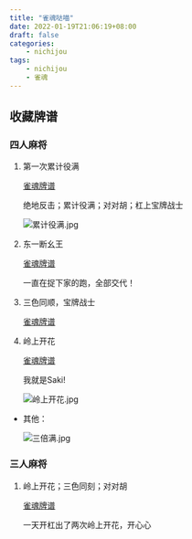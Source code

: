 ```yaml
---
title: "雀魂哒喵"
date: 2022-01-19T21:06:19+08:00
draft: false
categories:
    - nichijou
tags:
    - nichijou
    - 雀魂
---
```


## 收藏牌谱

### 四人麻将

1. 第一次累计役满

    [雀魂牌谱](https://game.maj-soul.com/1/?paipu=220112-e5087909-a6ce-4d26-9c82-84186ab3cb44_a23567918)

    绝地反击；累计役满；对对胡；杠上宝牌战士
    
    ![累计役满.jpg](https://s2.loli.net/2022/01/20/ydaJFfEQDlup47K.jpg)

2. 东一断幺王

    [雀魂牌谱](https://game.maj-soul.com/1/?paipu=220111-8e5bccc9-b209-47bc-b4a4-a65ef4e2c609_a23567918)

    一直在捉下家的跑，全部交代！

3. 三色同顺，宝牌战士

    [雀魂牌谱](https://game.maj-soul.com/1/?paipu=220106-abcf219b-04cf-4ef1-9b67-440fbafbfed6_a23567918)

4. 岭上开花

    [雀魂牌谱](https://game.maj-soul.com/1/?paipu=220118-06730f64-1b11-461a-95d8-f1acc6f85f32_a23567918)

    我就是Saki!

    ![岭上开花.jpg](https://s2.loli.net/2022/01/20/Tbu6cR4PNpCJ287.jpg)

- 其他：

    ![三倍满.jpg](https://s2.loli.net/2022/01/20/nGSczl74oKfxp9Q.jpg)

### 三人麻将

1. 岭上开花；三色同刻；对对胡

    [雀魂牌谱](https://game.maj-soul.com/1/?paipu=220119-1607f26e-5a0b-4164-9907-ba71f7e27f99_a23567918)

    一天开杠出了两次岭上开花，开心心